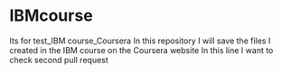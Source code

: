 # IBMcourse
Its for test_IBM course_Coursera
In this repository I will save the files I created in the IBM course on the Coursera website
In this line I want to check second pull request

